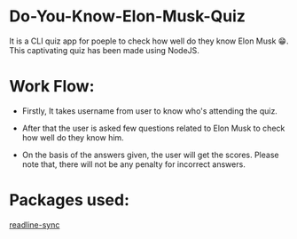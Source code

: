 # Do-You-Know-Elon-Musk-Quiz

It is a CLI quiz app for poeple to check how well do they know Elon Musk 😁. This captivating quiz has been made using NodeJS.

# Work Flow:

- Firstly, It takes username from user to know who's attending the quiz.

- After that the user is asked few questions related to Elon Musk to check how well do they know him.

- On the basis of the answers given, the user will get the scores. Please note that, there will not be any penalty for incorrect answers.

<!-- # Preview

![quiz](https://user-images.githubusercontent.com/50478681/182415557-5a14fa21-e81f-4c9f-bc74-8bee09ccb384.png) -->

# Packages used:

[readline-sync](https://www.npmjs.com/package/readline-sync)
